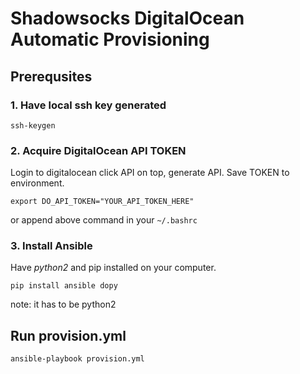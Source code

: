 # Shadowsocks DigitalOcean Automatic Provisioning

## Prerequsites

### 1. Have local ssh key generated

```shell
ssh-keygen
```

### 2. Acquire DigitalOcean API TOKEN

Login to digitalocean click API on top, generate API. Save TOKEN to environment.

```shell
export DO_API_TOKEN="YOUR_API_TOKEN_HERE"
```

or append above command in your `~/.bashrc`

### 3. Install Ansible

Have *python2* and pip installed on your computer.

```shell
pip install ansible dopy
```

note: it has to be python2

## Run provision.yml

```shell
ansible-playbook provision.yml
```
